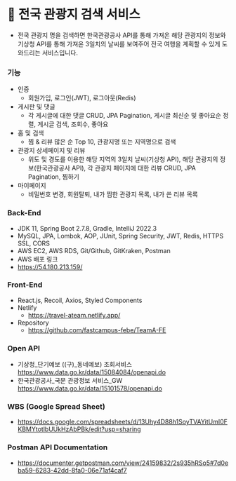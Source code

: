 # 🌈 전국 관광지 검색 서비스
* 전국 관광지 명을 검색하면 한국관광공사 API를 통해 가져온 해당 관광지의 정보와 기상청 API를 통해 가져온 3일치의 날씨를 보여주어 전국 여행을 계획할 수 있게 도와드리는 서비스입니다.

### 기능
* 인증
  * 회원가입, 로그인(JWT), 로그아웃(Redis)
* 게시판 및 댓글
  * 각 게시글에 대한 댓글 CRUD, JPA Pagination, 게시글 최신순 및 좋아요순 정렬, 게시글 검색, 조회수, 좋아요
* 홈 및 검색
  * 찜 & 리뷰 많은 순 Top 10, 관광지명 또는 지역명으로 검색
* 관광지 상세페이지 및 리뷰
  * 위도 및 경도를 이용한 해당 지역의 3일치 날씨(기상청 API), 해당 관광지의 정보(한국관광공사 API), 각 관광지 페이지에 대한 리뷰 CRUD, JPA Pagination, 찜하기
* 마이페이지
  * 비밀번호 변경, 회원탈퇴, 내가 찜한 관광지 목록, 내가 쓴 리뷰 목록

### Back-End
* JDK 11, Spring Boot 2.7.8, Gradle, IntelliJ 2022.3
* MySQL, JPA, Lombok, AOP, JUnit, Spring Security, JWT, Redis, HTTPS SSL, CORS
* AWS EC2, AWS RDS, Git/Github, GitKraken, Postman
* AWS 배포 링크
 * https://54.180.213.159/

### Front-End
* React.js, Recoil, Axios, Styled Components
* Netlify
  * https://travel-ateam.netlify.app/
* Repository
  * https://github.com/fastcampus-febe/TeamA-FE

### Open API
* 기상청_단기예보 ((구)_동네예보) 조회서비스 
https://www.data.go.kr/data/15084084/openapi.do
* 한국관광공사_국문 관광정보 서비스_GW
https://www.data.go.kr/data/15101578/openapi.do

### WBS (Google Spread Sheet)
* https://docs.google.com/spreadsheets/d/13Uhy4D88h1SoyTVAYitUmI0FKBMYtotlbUUkHzAbPBk/edit?usp=sharing

### Postman API Documentation
* https://documenter.getpostman.com/view/24159832/2s935hRSo5#7d0eba59-6283-42dd-8fa0-06e71af4caf7
